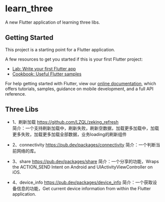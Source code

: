 # learn_three

A new Flutter application of learning three libs.

## Getting Started

This project is a starting point for a Flutter application.

A few resources to get you started if this is your first Flutter project:

- [Lab: Write your first Flutter app](https://flutter.dev/docs/get-started/codelab)
- [Cookbook: Useful Flutter samples](https://flutter.dev/docs/cookbook)

For help getting started with Flutter, view our
[online documentation](https://flutter.dev/docs), which offers tutorials,
samples, guidance on mobile development, and a full API reference.

## Three Libs  
- 1、刷新加载 <a href="https://github.com/LZQL/zeking_refresh" target="_blank">https://github.com/LZQL/zeking_refresh</a>  
简介：一个支持刷新加载中，刷新失败，刷新空数据，加载更多加载中，加载更多失败，加载更多加载全部数据，业务loading的刷新组件  

- 2、connectivity  <a href="https://pub.dev/packages/connectivity" target="_blank">https://pub.dev/packages/connectivity</a>
简介：一个判断当前网络的库。

- 3、share <a href="https://pub.dev/packages/share" target="_blank">https://pub.dev/packages/share</a>
简介：一个分享的功能，Wraps the ACTION_SEND Intent on Android and UIActivityViewController on iOS.  

- 4、device_info <a href="https://pub.dev/packages/device_info" target="_blank">https://pub.dev/packages/device_info</a>
简介：一个获取设备信息的功能，Get current device information from within the Flutter application.